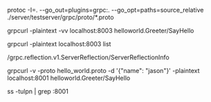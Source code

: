 protoc -I=. --go_out=plugins=grpc:. --go_opt=paths=source_relative ./server/testserver/grpc/proto/*.proto

grpcurl -plaintext -vv localhost:8003 helloworld.Greeter/SayHello

grpcurl -plaintext localhost:8003 list

/grpc.reflection.v1.ServerReflection/ServerReflectionInfo

grpcurl -v -proto hello_world.proto -d '{"name": "jason"}' -plaintext localhost:8001 helloworld.Greeter/SayHello

ss -tulpn | grep :8001
